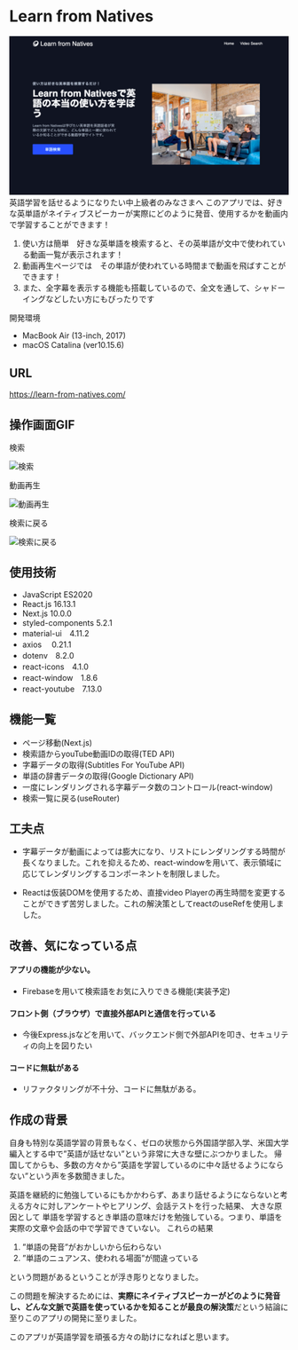 # Learn from Natives
![PFtoppage](public/images/LRNtoppage.png)
英語学習を話せるようになりたい中上級者のみなさまへ
このアプリでは、好きな英単語がネイティブスピーカーが実際にどのように発音、使用するかを動画内で学習することができます！
1. 使い方は簡単　好きな英単語を検索すると、その英単語が文中で使われている動画一覧が表示されます！
2. 動画再生ページでは　その単語が使われている時間まで動画を飛ばすことができます！
3. また、全字幕を表示する機能も搭載しているので、全文を通して、シャドーイングなどしたい方にもぴったりです


開発環境
- MacBook Air (13-inch, 2017)
- macOS Catalina (ver10.15.6)


URL
---
https://learn-from-natives.com/

操作画面GIF
---
検索

![検索](https://media.giphy.com/media/KUhcVijR5pimULMb3i/giphy.gif)

動画再生

![動画再生](https://media.giphy.com/media/tTK28fD65lDy8MOlWD/giphy.gif)

検索に戻る

![検索に戻る](https://media.giphy.com/media/fJbF057SqxFMyEJn0y/giphy.gif)



使用技術
---

- JavaScript ES2020
- React.js 16.13.1
- Next.js 10.0.0
- styled-components  5.2.1
- material-ui　4.11.2
- axios　 0.21.1
- dotenv　8.2.0
- react-icons　4.1.0
- react-window　1.8.6
- react-youtube　7.13.0


機能一覧
---
- ページ移動(Next.js)
- 検索語からyouTube動画IDの取得(TED API)
- 字幕データの取得(Subtitles For YouTube API)
- 単語の辞書データの取得(Google Dictionary API)
- 一度にレンダリングされる字幕データ数のコントロール(react-window)
- 検索一覧に戻る(useRouter)



工夫点
---
- 字幕データが動画によっては膨大になり、リストにレンダリングする時間が長くなりました。これを抑えるため、react-windowを用いて、表示領域に応じてレンダリングするコンポーネントを制限しました。

- Reactは仮装DOMを使用するため、直接video Playerの再生時間を変更することができず苦労しました。これの解決策としてreactのuseRefを使用しました。


改善、気になっている点
---

#### アプリの機能が少ない。
- Firebaseを用いて検索語をお気に入りできる機能(実装予定)

#### フロント側（ブラウザ）で直接外部APIと通信を行っている
- 今後Express.jsなどを用いて、バックエンド側で外部APIを叩き、セキュリティの向上を図りたい

#### コードに無駄がある
- リファクタリングが不十分、コードに無駄がある。



作成の背景
---
自身も特別な英語学習の背景もなく、ゼロの状態から外国語学部入学、米国大学編入とする中で”英語が話せない”という非常に大きな壁にぶつかりました。
帰国してからも、多数の方々から”英語を学習しているのに中々話せるようにならない”という声を多数聞きました。

英語を継続的に勉強しているにもかかわらず、あまり話せるようにならないと考える方々に対しアンケートやヒアリング、会話テストを行った結果、
大きな原因として
単語を学習するとき単語の意味だけを勉強している。つまり、単語を実際の文章や会話の中で学習できていない。
これらの結果
1. ”単語の発音”がおかしいから伝わらない
2. ”単語のニュアンス、使われる場面”が間違っている

という問題があるということが浮き彫りとなりました。

この問題を解決するためには、**実際にネイティブスピーカーがどのように発音し、どんな文脈で英語を使っているかを知ることが最良の解決策**だという結論に至りこのアプリの開発に至りました。

このアプリが英語学習を頑張る方々の助けになればと思います。

